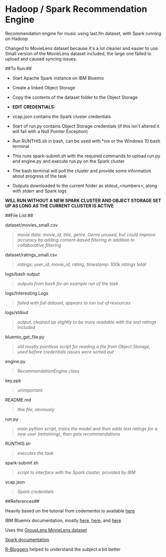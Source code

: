 # Hadoop / Spark Recommendation Engine

Recommendation engine for music using last.fm dataset, with Spark running on Hadoop

Changed to MovieLens dataset because it's a lot cleaner and easier to use. Small version of the MovieLens dataset included, the large one failed to upload and caused syncing issues.

##To Run:##

* Start Apache Spark instance on IBM Bluemix

* Create a linked Object Storage

* Copy the contents of the dataset folder to the Object Storage
  
* **EDIT CREDENTIALS:**
  
 * vcap.json contains the Spark cluster credentials

 * Start of run.py contains Object Storage credentials (if this isn't altered it will fail with a Null Pointer Exception)
  
* Run RUNTHIS.sh in bash, can be used with \*nix or the Windows 10 bash terminal

* This runs spark-submit.sh with the required commands to upload run.py and engine.py and execute run.py on the Spark cluster
  
* The bash terminal will poll the cluster and provide some information about progress of the task
  
* Outputs downloaded to the current folder as stdout\_\<numbers\>, along with stderr and Spark logs
  
**WILL RUN WITHOUT A NEW SPARK CLUSTER AND OBJECT STORAGE SET UP AS LONG AS THE CURRENT CLUSTER IS ACTIVE**

##File List:##

dataset/movies_small.csv
> *movie data: movie_id, title, genre. Genre unused, but could improve accuracy by adding content-based filtering in addition to collaborative filtering*
  
dataset/ratings_small.csv
> *ratings: user_id, movie_id, rating, timestamp. 100k ratings total*
  
logs/bash output
> *outputs from bash for an example run of the task*
  
logs/Interesting Logs
> *failed with full dataset, appears to run out of resources*
  
logs/stdout
> *output, cleaned up slightly to be more readable with the test ratings included*
  
bluemix_get_file.py
> *old mostly pointless script for reading a file from Object Storage, used before credentials issues were sorted out*
  
engine.py
> *RecommendationEngine class*
  
key.ppk
> *unimportant*
  
README.md
> *this file, obviously*
  
run.py
> *main python script, trains the model and then adds test ratings for a new user (retraining), then gets recommendations*
  
RUNTHIS.sh
> *executes the task*
  
spark-submit.sh
> *script to interface with the Spark cluster, provided by IBM*
  
vcap.json
> *Spark credentials*

##References##

Heavily based on the tutorial from codementor.io available [here](https://www.codementor.io/spark/tutorial/building-a-recommender-with-apache-spark-python-example-app-part1)

IBM Bluemix documentation, mostly [here](https://console.ng.bluemix.net/docs/services/AnalyticsforApacheSpark/index-gentopic1.html#genTopProcId2), [here](https://console.ng.bluemix.net/docs/services/AnalyticsforApacheSpark/index-gentopic3.html#genTopProcId4), and [here](https://console.ng.bluemix.net/data/notebooks/samples/Precipitation%20Analysis)

Uses the [GroupLens MovieLens dataset](http://grouplens.org/datasets/movielens/)

[Spark documentation](http://spark.apache.org/docs/latest/mllib-collaborative-filtering.html)

[R-Bloggers](https://www.r-bloggers.com/recommender-systems-101-a-step-by-step-practical-example-in-r/) helped to understand the subject a bit better
